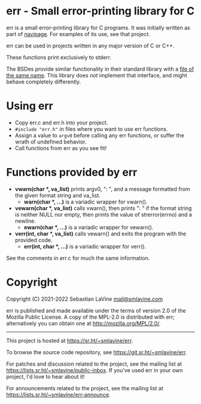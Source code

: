 # err - Small error-printing library for C

err is a small error-printing library for C programs. It was initially
written as part of [navipage](https://sr.ht/~smlavine/navipage). For
examples of its use, see that project.

err can be used in projects written in any major version of C or C++.

These functions print exclusively to stderr.

The BSDes provide similar functionality in their standard library with a
[file of the same name][freebsd-err.h]. This library does *not*
implement that interface, and might behave completely differently.

[freebsd-err.h]: https://www.freebsd.org/cgi/man.cgi?query=err

# Using err

- Copy err.c and err.h into your project.
- ```#include "err.h"``` in files where you want to use err functions.
- Assign a value to ```argv0``` before calling any err functions, or
  suffer the wrath of undefined behavior.
- Call functions from err as you see fit!

# Functions provided by err

- __vwarn(char *, va_list)__ prints argv0, ": ", and a message
  formatted from the given format string and va_list.
  - __warn(char *, ...)__ is a variadic wrapper for vwarn().
- __vewarn(char *, va_list)__ calls vwarn(), then prints ": " if
  the format string is neither NULL nor empty, then prints the value of
  strerror(errno) and a newline.
  - __ewarn(char *, ...)__ is a variadic wrapper for vewarn().
- __verr(int, char *, va_list)__ calls vewarn() and exits the program
  with the provided code.
  - __err(int, char *, ...)__ is a variadic wrapper for verr().

See the comments in err.c for much the same information.

# Copyright

Copyright (C) 2021-2022 Sebastian LaVine <mail@smlavine.com>

err is published and made available under the terms of version 2.0 of
the Mozilla Public License. A copy of the MPL-2.0 is distributed with
err; alternatively you can obtain one at <http://mozilla.org/MPL/2.0/>.

---

This project is hosted at <https://sr.ht/~smlavine/err>.

To browse the source code repository, see
<https://git.sr.ht/~smlavine/err>.

For patches and discussion related to the project, see the mailing list
at <https://lists.sr.ht/~smlavine/public-inbox>. If you've used err in
your own project, I'd love to hear about it!

For announcements related to the project, see the mailing list at
<https://lists.sr.ht/~smlavine/err-announce>.

